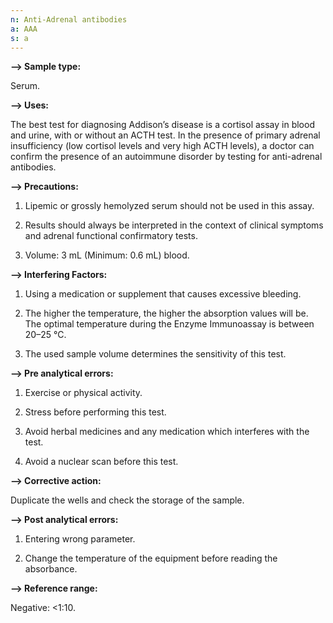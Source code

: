 ```yaml
---
n: Anti-Adrenal antibodies
a: AAA
s: a
---
```


__-->	Sample type:__

Serum.

__-->	Uses:__

The best test for diagnosing Addison’s disease is a cortisol assay in blood and urine, with or without an ACTH test. In the presence of primary adrenal insufficiency (low cortisol levels and very high ACTH levels), a doctor can confirm the presence of an autoimmune disorder by testing for anti-adrenal antibodies.

__-->	Precautions:__

1) Lipemic or grossly hemolyzed serum should not be used in this assay. 

2) Results should always be interpreted in the context of clinical symptoms and adrenal functional confirmatory tests.

3) Volume: 3 mL (Minimum: 0.6 mL) blood.

__-->	Interfering Factors:__

1) Using a medication or supplement that causes excessive bleeding.

2) The higher the temperature, the higher the absorption values will be. The optimal temperature during the Enzyme Immunoassay is between 20–25 °C.

3) The used sample volume determines the sensitivity of this test.

__-->	Pre analytical errors:__

1)	Exercise or physical activity.

2)	Stress before performing this test.

3)	Avoid herbal medicines and any medication which interferes with the test.

4)	Avoid a nuclear scan before this test.

__-->	Corrective action:__

Duplicate the wells and check the storage of the sample.

__-->	Post analytical errors:__

1) Entering wrong parameter.

2) Change the temperature of the equipment before reading the absorbance.

__-->	Reference range:__ 

Negative: <1:10.